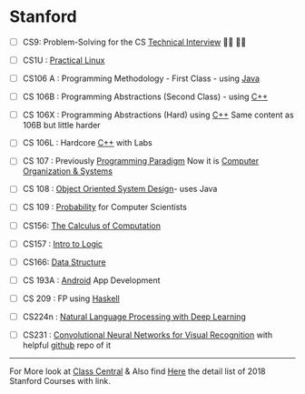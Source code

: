# Stanford 
- [ ] CS9: Problem-Solving for the CS [Technical Interview](http://web.stanford.edu/class/cs9/) :star2::star2: :round_pushpin::round_pushpin:

- [ ] CS1U : [Practical Linux](https://practicalunix.org/)

- [ ] CS106 A : Programming Methodology - First Class - using [Java]()
- [ ] CS 106B : Programming Abstractions (Second Class) - using [C++](https://github.com/adhikariaman01/BookmarkSiteList/tree/master/MyBookmarkedLink/C-plus-plus)
- [ ] CS 106X : Programming Abstractions (Hard) using [C++](https://github.com/adhikariaman01/BookmarkSiteList/tree/master/MyBookmarkedLink/C-plus-plus) Same content as 106B but little harder
- [ ] CS 106L : Hardcore [C++](https://github.com/adhikariaman01/BookmarkSiteList/tree/master/MyBookmarkedLink/C-plus-plus) with Labs
- [ ] CS 107 : Previously [Programming Paradigm](https://www.youtube.com/playlist?list=PL9D558D49CA734A02) Now it is [Computer Organization & Systems](https://web.stanford.edu/class/cs107/syllabus.html)
- [ ] CS 108 : [Object Oriented System Design](http://web.stanford.edu/class/archive/cs/cs108/cs108.1092/)- uses Java



- [ ] CS 109 : [Probability](http://web.stanford.edu/class/cs109//) for Computer Scientists
- [ ] CS156: [The Calculus of Computation](http://web.stanford.edu/class/cs156/)
- [ ] CS157 : [Intro to Logic](http://logic.stanford.edu/classes/cs157/current/)



- [ ] CS166: [Data Structure](https://web.stanford.edu/class/cs166/)
- [ ] CS 193A : [Android](https://github.com/adhikariaman01/BookmarkSiteList/tree/master/MyBookmarkedLink/Android) App Development


- [ ] CS 209 : FP using [Haskell](https://github.com/adhikariaman01/BookmarkSiteList/tree/master/MyBookmarkedLink/Haskell)


- [ ] CS224n : [Natural Language Processing with Deep Learning](http://web.stanford.edu/class/cs224n/) 
- [ ] CS231 : [Convolutional Neural Networks for Visual Recognition](http://vision.stanford.edu/teaching/cs231n/) with helpful [github](https://github.com/machinelearningnanodegree/stanford-cs231) repo of it

---
For More look at [Class Central](https://www.class-central.com/university/stanford) & Also find [Here](https://cs.stanford.edu/courses/schedules/2017-2018.autumn.php) the detail list of 2018 Stanford Courses with link.
